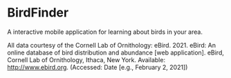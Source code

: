# BirdFinder
A interactive mobile application for learning about birds in your area.



All data courtesy of the Cornell Lab of Ornithology:
eBird. 2021. eBird: An online database of bird distribution and abundance [web application]. eBird, Cornell Lab of Ornithology, Ithaca, New York. Available: http://www.ebird.org. (Accessed: Date [e.g., February 2, 2021])

